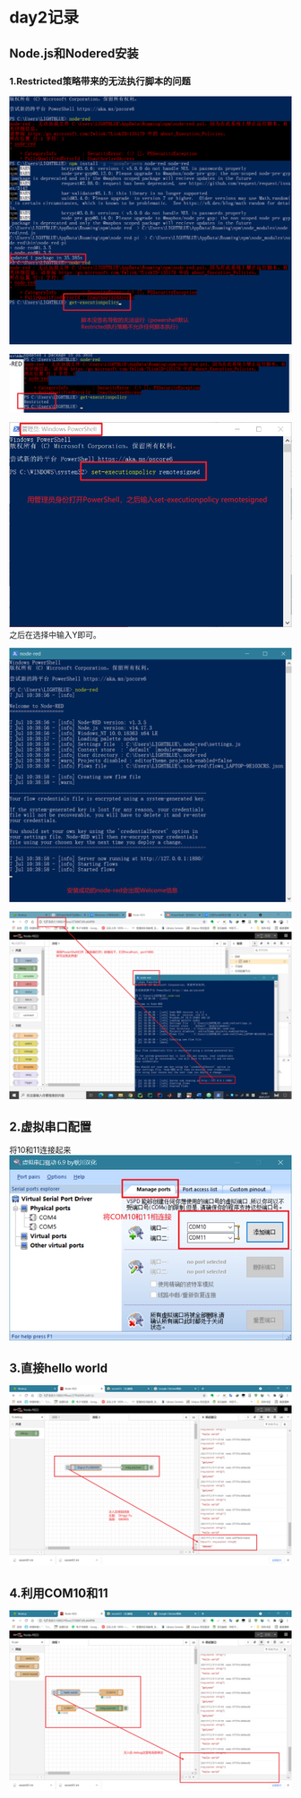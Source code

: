 # day2记录
## Node.js和Nodered安装
### 1.Restricted策略带来的无法执行脚本的问题
![20210707_103520_52](images/20210707_103520_52.png)

![20210707_103635_08](images/20210707_103635_08.png)

![20210707_103816_33](images/20210707_103816_33.png)
之后在选择中输入Y即可。

![20210707_104007_52](images/20210707_104007_52.png)

![20210707_104220_91](images/20210707_104220_91.png)
## 2.虚拟串口配置
将10和11连接起来
![20210707_105529_52](images/20210707_105529_52.png)
## 3.直接hello world

![20210707_114707_43](images/20210707_114707_43.png)
## 4.利用COM10和11

![20210707_114107_22](images/20210707_114107_22.png)

